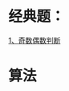 

# 经典题：

[1、奇数偶数判断](https://github.com/sunnnydaydev/Exercise/blob/master/src/algorithm/arrays_exercise/OddEven.java)

# 算法

